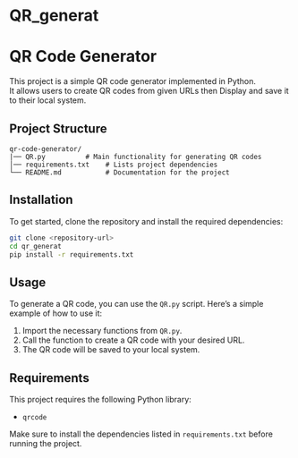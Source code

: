 # QR_generat

# QR Code Generator

This project is a simple QR code generator implemented in Python.<br> It allows users to create QR codes from given URLs then Display and save it to their local system.

## Project Structure

```
qr-code-generator/
|── QR.py          # Main functionality for generating QR codes
│── requirements.txt    # Lists project dependencies
└── README.md           # Documentation for the project
```

## Installation

To get started, clone the repository and install the required dependencies:

```bash
git clone <repository-url>
cd qr_generat
pip install -r requirements.txt
```

## Usage

To generate a QR code, you can use the `QR.py` script. Here’s a simple example of how to use it:

1. Import the necessary functions from `QR.py`.
2. Call the function to create a QR code with your desired URL.
3. The QR code will be saved to your local system.

## Requirements

This project requires the following Python library:

- `qrcode`

Make sure to install the dependencies listed in `requirements.txt` before running the project.
